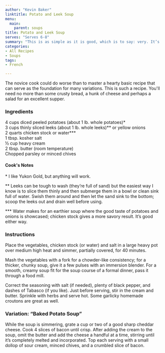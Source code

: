 ```yaml
---
author: "Kevin Baker"
linktitle: Potato and Leek Soup
menu:
  main:
    parent: soups
title: Potato and Leek Soup
serves: "Serves 6-8"
summary: "This is as simple as it is good, which is to say: very. It’s one of my favorite dishes. "
categories:
- All Recipes
- Soups
tags:
- French

---
```

The novice cook could do worse than to master a hearty basic recipe that can serve as the foundation for many variations. This is such a recipe. You'll need no more than some crusty bread, a hunk of cheese and perhaps a salad for an excellent supper.

### Ingredients

<div class="ingredient-list">

4 cups diced peeled potatoes (about 1 lb. whole potatoes)*  
3 cups thinly sliced leeks (about 1 lb. whole leeks)** or yellow onions  
2 quarts chicken stock or water***  
1 tbsp. kosher salt  
½ cup heavy cream  
2 tbsp. butter (room temperature)  
Chopped parsley or minced chives  

</div>

#### Cook's Notes

\* I like Yukon Gold, but anything will work. 

** Leeks can be tough to wash (they’re full of sand) but the easiest way I know is to slice them thinly and then submerge them in a bowl or clean sink full of water. Swish them around and then let the sand sink to the bottom; scoop the leeks out and drain well before using.

*** Water makes for an earthier soup where the good taste of potatoes and onions is showcased; chicken stock gives a more savory result. It’s good either way.

### Instructions

Place the vegetables, chicken stock (or water) and salt in a large heavy pot over medium high heat and simmer, partially covered, for 40 minutes.

Mash the vegetables with a fork for a chowder-like consistency; for a thicker, chunky soup, give it a few pulses with an immersion blender. For a smooth, creamy soup fit for the soup course of a formal dinner, pass it through a food mill.

Correct the seasoning with salt (if needed), plenty of black pepper, and dashes of Tabasco (if you like).
Just before serving, stir in the cream and butter.  Sprinkle with herbs and serve hot. Some garlicky homemade croutons are great as well.

### Variation: “Baked Potato Soup”
While the soup is simmering, grate a cup or two of a good sharp cheddar cheese. Cook 4 slices of bacon until crisp.  After adding the cream to the soup, omit the butter and add the cheese a handful at a time, stirring until it’s completely melted and incorporated. Top each serving with a small dollop of sour cream, minced chives, and a crumbled slice of bacon.
